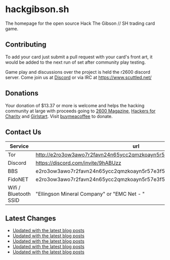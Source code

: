 # hackgibson.sh
The homepage for the open source Hack The Gibson // SH trading card game.


## Contributing

To add your card just submit a pull request with your card's front art, it would be added to the next run of set after community play testing.

Game play and discussions over the project is held the r2600 discord server. Come join us at [Discord](https://discord.com/invite/9hABUzz) or via IRC at https://www.scuttled.net/


## Donations

Your donation of $13.37 or more is welcome and helps the hacking community at large with proceeds going to [2600 Magazine](https://2600.com/), [Hackers for Charity](https://hackersforcharity.org) and [Girlstart](https://girlstart.org).  Visit [buymeacoffee](https://www.buymeacoffee.com/hackgibson.sh) to donate.


## Contact Us

Service | url
-|-
Tor | http://e2ro3ow3awo7r2favn24n65ycc2qmzkoayn5r57e3f56nvjwdcgg32ad.onion
Discord | https://discord.com/invite/9hABUzz
BBS | e2ro3ow3awo7r2favn24n65ycc2qmzkoayn5r57e3f56nvjwdcgg32ad.onion:23
FidoNET | e2ro3ow3awo7r2favn24n65ycc2qmzkoayn5r57e3f56nvjwdcgg32ad.onion:24554
Wifi / Bluetooth SSID | "Ellingson Mineral Company" or "EMC Net - <fidonet address>"

## Latest Changes
<!-- BLOG-POST-LIST:START -->
- [Updated with the latest blog posts](https://github.com/DFW2600/hackgibson.sh/commit/76426d936fd1f11d6d8eb0c13c0265fc05df2d5e)
- [Updated with the latest blog posts](https://github.com/DFW2600/hackgibson.sh/commit/984f1279baad1740ed1f17158acb6ed96d0866c7)
- [Updated with the latest blog posts](https://github.com/DFW2600/hackgibson.sh/commit/51d38ba393348e903d7964a8f71c984fbd329b7e)
- [Updated with the latest blog posts](https://github.com/DFW2600/hackgibson.sh/commit/0074578159c05da6485dc493de59e8b827f0f71e)
- [Updated with the latest blog posts](https://github.com/DFW2600/hackgibson.sh/commit/9389ca4a9877c658b24c80899ab4f1975b6a7029)
<!-- BLOG-POST-LIST:END -->
